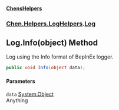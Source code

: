 #### [ChensHelpers](./index 'index')
### [Chen.Helpers.LogHelpers](./Chen-Helpers-LogHelpers 'Chen.Helpers.LogHelpers').[Log](./Chen-Helpers-LogHelpers-Log 'Chen.Helpers.LogHelpers.Log')
## Log.Info(object) Method
Log using the Info format of BepInEx logger.  
```csharp
public void Info(object data);
```
#### Parameters
<a name='Chen-Helpers-LogHelpers-Log-Info(object)-data'></a>
`data` [System.Object](https://docs.microsoft.com/en-us/dotnet/api/System.Object 'System.Object')  
Anything  
  
